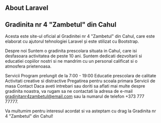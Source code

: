 ## About Laravel

## Gradinita nr 4 "Zambetul" din Cahul
Acesta este site-ul oficial al Gradinitei nr 4 "Zambetul" din Cahul, care este elaborat cu ajutorul tehnologiei Laravel și este stilizat cu Bootstrap.

Despre noi
Suntem o gradinita prescolara situata in Cahul, care isi desfasoara activitatea de peste 10 ani. Suntem dedicati dezvoltarii si educatiei copiilor nostri si ne mandrim cu un personal calificat si o atmosfera prietenoasa.

Servicii
Program prelungit de la 7:00 - 19:00
Educatie prescolara de calitate
Activitati creative si distractive
Pregatirea pentru scoala primara
Servicii de masa
Contact
Daca aveti intrebari sau doriti sa aflati mai multe despre gradinita noastra, va rugam sa ne contactati la adresa de e-mail gradinitanr4zambetul@email.com sau la numarul de telefon +373 777 77777.

Va multumim pentru interesul acordat si va asteptam cu drag la Gradinita nr 4 "Zambetul" din Cahul!

